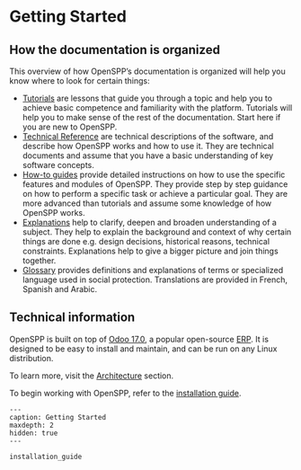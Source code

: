 # Getting Started

## How the documentation is organized

This overview of how OpenSPP’s documentation is organized will help you know where to look for certain things:

- [Tutorials](https://docs.openspp.org/tutorial/) are lessons that guide you through a topic and help you to achieve basic competence and familiarity with the platform. Tutorials will help you to make sense of the rest of the documentation. Start here if you are new to OpenSPP.
- [Technical Reference](https://docs.openspp.org/technical_reference/) are technical descriptions of the software, and describe how OpenSPP works and how to use it. They are technical documents and assume that you have a basic understanding of key software concepts.
- [How-to guides](https://docs.openspp.org/howto/) provide detailed instructions on how to use the specific features and modules of OpenSPP. They provide step by step guidance on how to perform a specific task or achieve a particular goal. They are more advanced than tutorials and assume some knowledge of how OpenSPP works.
- [Explanations](https://docs.openspp.org/explanation/) help to clarify, deepen and broaden understanding of a subject. They help to explain the background and context of why certain things are done e.g. design decisions, historical reasons, technical constraints. Explanations help to give a bigger picture and join things together.
- [Glossary](https://docs.openspp.org/glossary.html) provides definitions and explanations of terms or specialized language used in social protection. Translations are provided in French, Spanish and Arabic.

## Technical information

OpenSPP is built on top of [Odoo 17.0](https://www.odoo.com/documentation/17.0/), a popular open-source [ERP](https://en.wikipedia.org/wiki/Enterprise_resource_planning). It is designed to be easy to install and maintain, and can be run on any Linux distribution.

To learn more, visit the [Architecture](https://docs.openspp.org/technical_reference/architecture.html) section.

To begin working with OpenSPP, refer to the [installation guide](https://docs.openspp.org/getting_started/installation_guide.html).

```{toctree}
---
caption: Getting Started
maxdepth: 2
hidden: true
---

installation_guide
```

